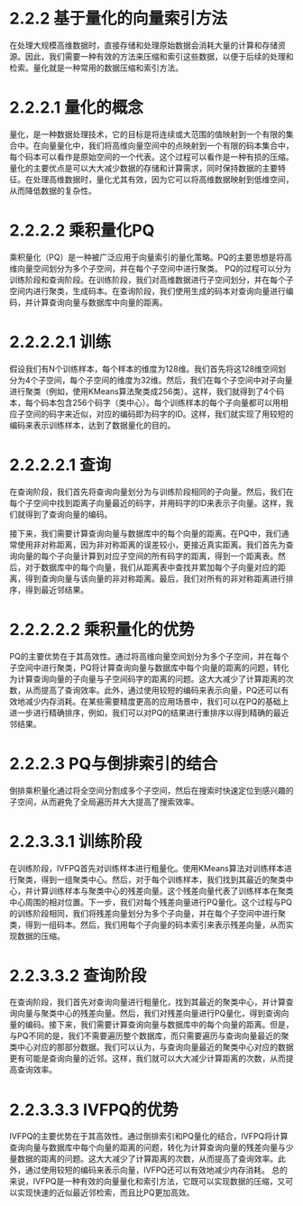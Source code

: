 # 2.2.2 基于量化的向量索引方法

在处理大规模高维数据时，直接存储和处理原始数据会消耗大量的计算和存储资源。因此，我们需要一种有效的方法来压缩和索引这些数据，以便于后续的处理和检索。量化就是一种常用的数据压缩和索引方法。

# 2.2.2.1 量化的概念
量化，是一种数据处理技术，它的目标是将连续或大范围的值映射到一个有限的集合中。在向量量化中，我们将高维向量空间中的点映射到一个有限的码本集合中，每个码本可以看作是原始空间的一个代表。这个过程可以看作是一种有损的压缩。量化的主要优点是可以大大减少数据的存储和计算需求，同时保持数据的主要特征。在处理高维数据时，量化尤其有效，因为它可以将高维数据映射到低维空间，从而降低数据的复杂性。

# 2.2.2.2 乘积量化PQ
乘积量化（PQ）是一种被广泛应用于向量索引的量化策略。PQ的主要思想是将高维向量空间划分为多个子空间，并在每个子空间中进行聚类。
PQ的过程可以分为训练阶段和查询阶段。在训练阶段，我们对高维数据进行子空间划分，并在每个子空间内进行聚类，生成码本。在查询阶段，我们使用生成的码本对查询向量进行编码，并计算查询向量与数据库中向量的距离。

# 2.2.2.2.1 训练
假设我们有N个训练样本，每个样本的维度为128维。我们首先将这128维空间划分为4个子空间，每个子空间的维度为32维。然后，我们在每个子空间中对子向量进行聚类（例如，使用KMeans算法聚类成256类）。这样，我们就得到了4个码本，每个码本包含256个码字（类中心）。每个训练样本的每个子向量都可以用相应子空间的码字来近似，对应的编码即为码字的ID。这样，我们就实现了用较短的编码来表示训练样本，达到了数据量化的目的。

# 2.2.2.2.1 查询
在查询阶段，我们首先将查询向量划分为与训练阶段相同的子向量。然后，我们在每个子空间中找到距离子向量最近的码字，并用码字的ID来表示子向量。这样，我们就得到了查询向量的编码。

接下来，我们需要计算查询向量与数据库中的每个向量的距离。在PQ中，我们通常使用非对称距离，因为非对称距离的误差较小，更接近真实距离。我们首先为查询向量的每个子向量计算到对应子空间的所有码字的距离，得到一个距离表。然后，对于数据库中的每个向量，我们从距离表中查找并累加每个子向量对应的距离，得到查询向量与该向量的非对称距离。最后，我们对所有的非对称距离进行排序，得到最近邻结果。

# 2.2.2.2.2 乘积量化的优势
PQ的主要优势在于其高效性。通过将高维向量空间划分为多个子空间，并在每个子空间中进行聚类，PQ将计算查询向量与数据库中每个向量的距离的问题，转化为计算查询向量的子向量与子空间码字的距离的问题。这大大减少了计算距离的次数，从而提高了查询效率。此外，通过使用较短的编码来表示向量，PQ还可以有效地减少内存消耗。在某些需要精度更高的应用场景中，我们可以在PQ的基础上进一步进行精确排序，例如，我们可以对PQ的结果进行重排序以得到精确的最近邻结果。

# 2.2.2.3 PQ与倒排索引的结合
倒排乘积量化通过将全空间分割成多个子空间，然后在搜索时快速定位到感兴趣的子空间，从而避免了全局遍历并大大提高了搜索效率。

# 2.2.3.3.1 训练阶段
在训练阶段，IVFPQ首先对训练样本进行粗量化。使用KMeans算法对训练样本进行聚类，得到一组聚类中心。然后，对于每个训练样本，我们找到其最近的聚类中心，并计算训练样本与聚类中心的残差向量。这个残差向量代表了训练样本在聚类中心周围的相对位置。下一步，我们对每个残差向量进行PQ量化。这个过程与PQ的训练阶段相同，我们将残差向量划分为多个子向量，并在每个子空间中进行聚类，得到一组码本。然后，我们用每个子向量的码本索引来表示残差向量，从而实现数据的压缩。

# 2.2.3.3.2 查询阶段
在查询阶段，我们首先对查询向量进行粗量化，找到其最近的聚类中心，并计算查询向量与聚类中心的残差向量。然后，我们对残差向量进行PQ量化，得到查询向量的编码。接下来，我们需要计算查询向量与数据库中的每个向量的距离。但是，与PQ不同的是，我们不需要遍历整个数据库，而只需要遍历与查询向量最近的聚类中心对应的那部分数据。我们可以认为，与查询向量最近的聚类中心对应的数据更有可能是查询向量的近邻。这样，我们就可以大大减少计算距离的次数，从而提高查询效率。

# 2.2.3.3.3 IVFPQ的优势
IVFPQ的主要优势在于其高效性。通过倒排索引和PQ量化的结合，IVFPQ将计算查询向量与数据库中每个向量的距离的问题，转化为计算查询向量的残差向量与少量数据的距离的问题。这大大减少了计算距离的次数，从而提高了查询效率。此外，通过使用较短的编码来表示向量，IVFPQ还可以有效地减少内存消耗。
总的来说，IVFPQ是一种有效的向量量化和索引方法，它既可以实现数据的压缩，又可以实现快速的近似最近邻检索，而且比PQ更加高效。
